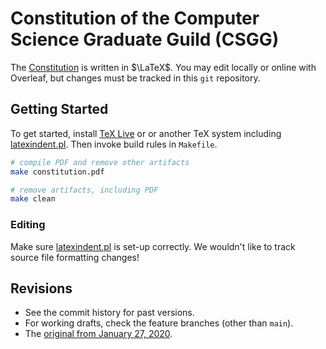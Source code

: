 # Constitution of the Computer Science Graduate Guild (CSGG)

The [Constitution](https://www.cs.toronto.edu/csgsbs/constitution.pdf) is written in $\LaTeX$. You may edit locally or online with Overleaf, but changes must be tracked in this `git` repository.

## Getting Started

To get started, install [TeX Live](https://tug.org/texlive/) or or another TeX system including [latexindent.pl](https://ctan.org/pkg/latexindent). Then invoke build rules in `Makefile`.

```sh
# compile PDF and remove other artifacts
make constitution.pdf

# remove artifacts, including PDF
make clean
```

### Editing

Make sure [latexindent.pl](https://ctan.org/pkg/latexindent) is set-up correctly. We wouldn't like to track source file formatting changes!

## Revisions

- See the commit history for past versions.
- For working drafts, check the feature branches (other than `main`).
- The [original from January 27, 2020](archive/2020-01-27.pdf).
